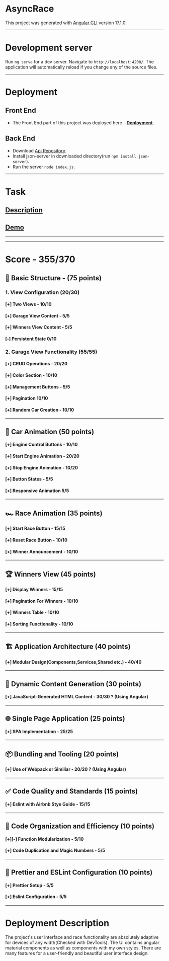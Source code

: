 # AsyncRace

This project was generated with [Angular CLI](https://github.com/angular/angular-cli) version 17.1.0.

---

# Development server

Run `ng serve` for a dev server. Navigate to `http://localhost:4200/`. The application will automatically reload if you change any of the source files.

---

# Deployment

## **Front End** 
  * The Front End part of this project was deployed here - **[Deployment](https://harut-async-race.netlify.app/)**.

## **Back End**
  * Download [Api Repository](https://github.com/mikhama/async-race-api). 
  * Install json-server in downloaded directory(run `npm install json-server`).
  * Run the server `node index.js`.

---

# Task

## [Description](https://github.com/rolling-scopes-school/tasks/blob/master/epam/async-race.md)

## [Demo](https://www.youtube.com/watch?v=aLjibbo9spo)

---

---- 

# **Score - 355/370**

## 🏁 Basic Structure - (75 points)

### 1. View Configuration (20/30)

####   [+] Two Views - 10/10

####   [+] Garage View Content - 5/5

####   [+] Winners View Content - 5/5

####   [-] Persistent State 0/10

### 2. Garage View Functionality (55/55)

####   [+] CRUD Operations - 20/20

####   [+] Color Section - 10/10

####   [+] Management Buttons - 5/5

####   [+] Pagination 10/10

####   [+] Random Car Creation - 10/10

---

## 🚗 Car Animation (50 points)

####   [+] Engine Control Buttons - 10/10

####   [+] Start Engine Animation - 20/20

####   [+] Stop Engine Animation - 10/20

####   [+] Button States - 5/5

####   [+] Responsive Animation 5/5

---

## 🏎️ Race Animation (35 points)

####   [+] Start Race Button - 15/15

####   [+] Reset Race Button - 10/10

####   [+] Winner Announcement - 10/10

---

## 🏆 Winners View (45 points)

####   [+] Display Winners - 15/15

####   [+] Pagination For Winners - 10/10

####   [+] Winners Table - 10/10

####   [+] Sorting Functionality - 10/10

---

## 🏗️ Application Architecture (40 points)

####   [+] Modular Design(Components,Services,Shared etc.) - 40/40

---

## 📜 Dynamic Content Generation (30 points)

####   [+] JavaScript-Generated HTML Content - 30/30 ? (Using Angular)

---

## 🌐 Single Page Application (25 points)

####   [+] SPA Implementation - 25/25

---

## 📦 Bundling and Tooling (20 points)

####   [+] Use of Webpack or Similiar - 20/20 ? (Using Angular)

---

## ✅ Code Quality and Standards (15 points)

####   [+] Eslint with Airbnb Stye Guide - 15/15

---

## 📏 Code Organization and Efficiency (10 points)

####   [+][-] Function Modularization - 5/10

####   [+] Code Duplication and Magic Numbers - 5/5

---

## 🎨 Prettier and ESLint Configuration (10 points)

####   [+] Prettier Setup - 5/5

####   [+] Eslint Configuration - 5/5

---

# Deployment Description

The project's user interface and race functionality are absolutely adaptive for devices of any width(Checked with DevTools).
The UI contains angular material components as well as components with my own styles.
There are many features for a user-friendly and beautiful user interface design.